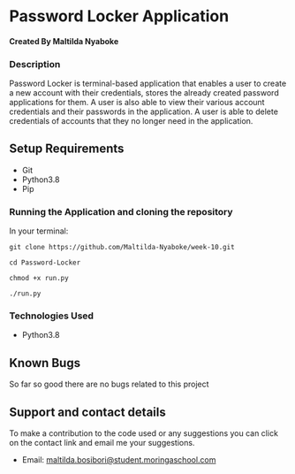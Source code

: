 # Password Locker Application

#### Created By Maltilda Nyaboke

### Description

Password Locker is terminal-based application that enables a user to create a new account with their credentials, stores the already created password applications for them. A user is also able to view their various account credentials and their passwords in the application. A user is able to delete credentials of accounts that they no longer need in the application. 
## Setup Requirements

- Git
- Python3.8
- Pip

### Running the Application and cloning the repository

In your terminal:

```
git clone https://github.com/Maltilda-Nyaboke/week-10.git
```

```
cd Password-Locker
```

```
chmod +x run.py
```

```
./run.py
```

### Technologies Used

- Python3.8

## Known Bugs

So far so good there are no bugs related to this project

## Support and contact details

To make a contribution to the code used or any suggestions you can click on the contact link and email me your suggestions.

- Email: maltilda.bosibori@student.moringaschool.com

